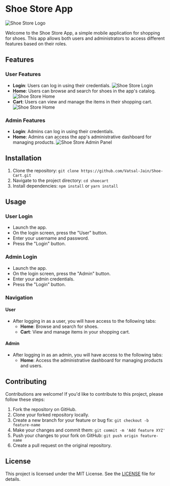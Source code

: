 # Shoe Store App

![Shoe Store Logo](readmeImages/login.jpeg)

Welcome to the Shoe Store App, a simple mobile application for shopping for shoes. This app allows both users and administrators to access different features based on their roles.

## Features

### User Features

- **Login**: Users can log in using their credentials.
  ![Shoe Store Login](readmeImages/login.jpeg)
- **Home**: Users can browse and search for shoes in the app's catalog.
  ![Shoe Store Home](readmeImages/userhome.jpeg)
- **Cart**: Users can view and manage the items in their shopping cart.
  ![Shoe Store Home](readmeImages/cart.jpeg)

### Admin Features

- **Login**: Admins can log in using their credentials.
- **Home**: Admins can access the app's administrative dashboard for managing products.
  ![Shoe Store Admin Panel](readmeImages/addshoes.jpeg)

## Installation

1. Clone the repository: `git clone https://github.com/Vatsal-Jain/Shoe-Cart.git`
2. Navigate to the project directory: `cd shoecart`
3. Install dependencies: `npm install` or `yarn install`

## Usage

### User Login

- Launch the app.
- On the login screen, press the "User" button.
- Enter your username and password.
- Press the "Login" button.

### Admin Login

- Launch the app.
- On the login screen, press the "Admin" button.
- Enter your admin credentials.
- Press the "Login" button.

### Navigation

#### User

- After logging in as a user, you will have access to the following tabs:
  - **Home**: Browse and search for shoes.
  - **Cart**: View and manage items in your shopping cart.

#### Admin

- After logging in as an admin, you will have access to the following tabs:
  - **Home**: Access the administrative dashboard for managing products and users.

## Contributing

Contributions are welcome! If you'd like to contribute to this project, please follow these steps:

1. Fork the repository on GitHub.
2. Clone your forked repository locally.
3. Create a new branch for your feature or bug fix: `git checkout -b feature-name`
4. Make your changes and commit them: `git commit -m 'Add feature XYZ'`
5. Push your changes to your fork on GitHub: `git push origin feature-name`
6. Create a pull request on the original repository.

## License

This project is licensed under the MIT License. See the [LICENSE](LICENSE) file for details.

